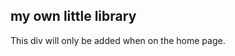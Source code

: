 ## my own little library

<link rel="stylesheet" href="https://cdnjs.cloudflare.com/ajax/libs/bulma/0.9.4/css/bulma.min.css" integrity="sha512-HqxHUkJM0SYcbvxUw5P60SzdOTy/QVwA1JJrvaXJv4q7lmbDZCmZaqz01UPOaQveoxfYRv1tHozWGPMcuTBuvQ==" crossorigin="anonymous" referrerpolicy="no-referrer" />

<script src="https://cdn.jsdelivr.net/npm/less@4.1.3"></script>
<link rel="stylesheet/less" type="text/css" href="styles.less" />


<link rel="stylesheet" href="https://cdn.jsdelivr.net/gh/ibtisammidlet/midlet@1.0.0/midlet.lib.css" />
<link rel="stylesheet" href="https://cdn.jsdelivr.net/gh/ibtisammidlet/midlet@main/midlet.lib.css" />

<script src="https://cdn.jsdelivr.net/gh/jquery/jquery@3.6.0/dist/jquery.min.js"></script>

<div x-if="window.location.pathname === '/home'">
  <div>This div will only be added when on the home page.</div>
</div>